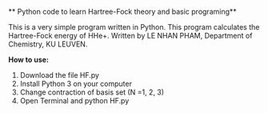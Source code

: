 ** Python code to learn Hartree-Fock theory and basic programing**

This is a very simple program written in Python. This program calculates the Hartree-Fock energy of HHe+.
Written by LE NHAN PHAM, Department of Chemistry, KU LEUVEN.

**How to use:**
1. Download the file HF.py
2. Install Python 3 on your computer
3. Change contraction of basis set (N =1, 2, 3)
4. Open Terminal and python HF.py 
